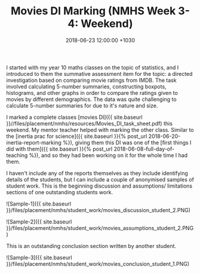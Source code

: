 ﻿---
layout: post
title:  "Movies DI Marking (NMHS Week 3-4: Weekend)"
date:   2018-06-23  12:00:00 +1030
categories: MTeach nmhsPlacement yr10maths
tags: [2-3, 5-1, 5-2, 5-3, 5-5]
acara: [ACMSP248, ACMSP249, ACMSP250, ACMSP253]
---

I started with my year 10 maths classes on the topic of statistics, and I introduced to them the summative assessment item for the topic: a directed investigation based on comparing movie ratings from IMDB. The task involved calculating 5-number summaries, constructing boxpots, histograms, and other graphs in order to compare the ratings given to movies by different demographics. The data was quite challenging to calculate 5-number summaries for due to it's nature and size.

I marked a complete classes [movies DI]({{ site.baseurl }}//files/placement/nmhs/resources/Movies_DI_task_sheet.pdf) this weekend. My mentor teacher helped with marking the other class. Similar to the [inertia prac for science]({{ site.baseurl }}{% post_url 2018-06-20-inertia-report-marking %}), giving them this DI was one of the [first things I did with them]({{ site.baseurl }}{% post_url 2018-06-08-full-day-of-teaching %}), and so they had been working on it for the whole time I had them.

I haven't include any of the reports themselves as they include identifying details of the students, but I can include a couple of anonymised samples of student work. This is the beginning discussion and assumptions/ limitations sections of one outstanding students work.

![Sample-1]({{ site.baseurl }}/files/placement/nmhs/student_work/movies_discussion_student_2.PNG)

![Sample-2]({{ site.baseurl }}/files/placement/nmhs/student_work/movies_assumptions_student_2.PNG)

This is an outstanding conclusion section written by another student.

![Sample-3]({{ site.baseurl }}/files/placement/nmhs/student_work/movies_conclusion_student_1.PNG)






